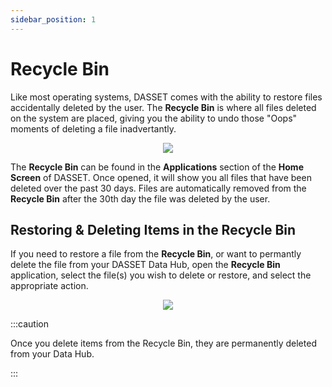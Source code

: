 ```yaml
---
sidebar_position: 1
---
```


# Recycle Bin
Like most operating systems, DASSET comes with the ability to restore files accidentally deleted by the user.  The **Recycle Bin** is where all files deleted on the system are placed, giving you the ability to undo those "Oops" moments of deleting a file inadvertantly.

<p align="center">
<img src={require("./recycle-bin-icon.png").default} style={{transform:'scale(.75)'}} />
</p>

The **Recycle Bin** can be found in the **Applications** section of the **Home Screen** of DASSET.  Once opened, it will show you all files that have been deleted over the past 30 days.  Files are automatically removed from the **Recycle Bin** after the 30th day the file was deleted by the user.

## Restoring & Deleting Items in the Recycle Bin
If you need to restore a file from the **Recycle Bin**, or want to permantly delete the file from your DASSET Data Hub, open the **Recycle Bin** application, select the file(s) you wish to delete or restore, and select the appropriate action.

<p align="center">
<img src={require("./recycle-bin-restore-delete.png").default} style={{transform:'scale(1.0)'}} />
</p>

:::caution

Once you delete items from the Recycle Bin, they are permanently deleted from your Data Hub.

:::